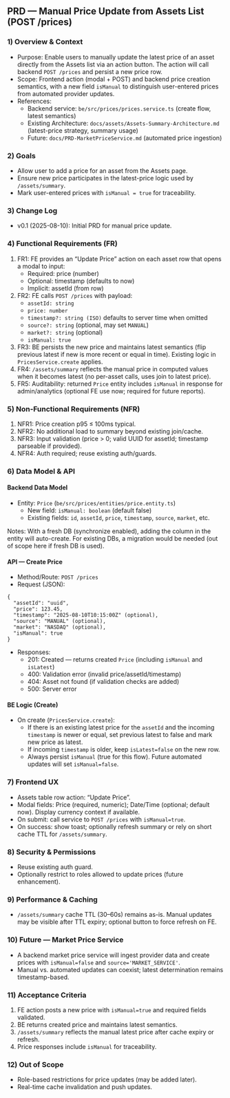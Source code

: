 ## PRD — Manual Price Update from Assets List (POST /prices)

### 1) Overview & Context

- Purpose: Enable users to manually update the latest price of an asset directly from the Assets list via an action button. The action will call backend `POST /prices` and persist a new price row.
- Scope: Frontend action (modal + POST) and backend price creation semantics, with a new field `isManual` to distinguish user-entered prices from automated provider updates.
- References:
  - Backend service: `be/src/prices/prices.service.ts` (create flow, latest semantics)
  - Existing Architecture: `docs/assets/Assets-Summary-Architecture.md` (latest-price strategy, summary usage)
  - Future: `docs/PRD-MarketPriceService.md` (automated price ingestion)

### 2) Goals

- Allow user to add a price for an asset from the Assets page.
- Ensure new price participates in the latest-price logic used by `/assets/summary`.
- Mark user-entered prices with `isManual = true` for traceability.

### 3) Change Log

- v0.1 (2025-08-10): Initial PRD for manual price update.

### 4) Functional Requirements (FR)

1. FR1: FE provides an “Update Price” action on each asset row that opens a modal to input:
   - Required: price (number)
   - Optional: timestamp (defaults to now)
   - Implicit: assetId (from row)
2. FR2: FE calls `POST /prices` with payload:
   - `assetId: string`
   - `price: number`
   - `timestamp?: string (ISO)` defaults to server time when omitted
   - `source?: string` (optional, may set `MANUAL`)
   - `market?: string` (optional)
   - `isManual: true`
3. FR3: BE persists the new price and maintains latest semantics (flip previous latest if new is more recent or equal in time). Existing logic in `PricesService.create` applies.
4. FR4: `/assets/summary` reflects the manual price in computed values when it becomes latest (no per-asset calls, uses join to latest price).
5. FR5: Auditability: returned `Price` entity includes `isManual` in response for admin/analytics (optional FE use now; required for future reports).

### 5) Non-Functional Requirements (NFR)

1. NFR1: Price creation p95 ≤ 100ms typical.
2. NFR2: No additional load to summary beyond existing join/cache.
3. NFR3: Input validation (price > 0; valid UUID for assetId; timestamp parseable if provided).
4. NFR4: Auth required; reuse existing auth/guards.

### 6) Data Model & API

#### Backend Data Model

- Entity: `Price` (`be/src/prices/entities/price.entity.ts`)
  - New field: `isManual: boolean` (default false)
  - Existing fields: `id`, `assetId`, `price`, `timestamp`, `source`, `market`, etc.

Notes: With a fresh DB (synchronize enabled), adding the column in the entity will auto-create. For existing DBs, a migration would be needed (out of scope here if fresh DB is used).

#### API — Create Price

- Method/Route: `POST /prices`
- Request (JSON):
```
{
  "assetId": "uuid",
  "price": 123.45,
  "timestamp": "2025-08-10T10:15:00Z" (optional),
  "source": "MANUAL" (optional),
  "market": "NASDAQ" (optional),
  "isManual": true
}
```
- Responses:
  - 201: Created — returns created `Price` (including `isManual` and `isLatest`)
  - 400: Validation error (invalid price/assetId/timestamp)
  - 404: Asset not found (if validation checks are added)
  - 500: Server error

#### BE Logic (Create)

- On create (`PricesService.create`):
  - If there is an existing latest price for the `assetId` and the incoming `timestamp` is newer or equal, set previous latest to false and mark new price as latest.
  - If incoming `timestamp` is older, keep `isLatest=false` on the new row.
  - Always persist `isManual` (true for this flow). Future automated updates will set `isManual=false`.

### 7) Frontend UX

- Assets table row action: “Update Price”.
- Modal fields: Price (required, numeric); Date/Time (optional; default now). Display currency context if available.
- On submit: call service to `POST /prices` with `isManual=true`.
- On success: show toast; optionally refresh summary or rely on short cache TTL for `/assets/summary`.

### 8) Security & Permissions

- Reuse existing auth guard.
- Optionally restrict to roles allowed to update prices (future enhancement).

### 9) Performance & Caching

- `/assets/summary` cache TTL (30–60s) remains as-is. Manual updates may be visible after TTL expiry; optional button to force refresh on FE.

### 10) Future — Market Price Service

- A backend market price service will ingest provider data and create prices with `isManual=false` and `source='MARKET_SERVICE'`.
- Manual vs. automated updates can coexist; latest determination remains timestamp-based.

### 11) Acceptance Criteria

1. FE action posts a new price with `isManual=true` and required fields validated.
2. BE returns created price and maintains latest semantics.
3. `/assets/summary` reflects the manual latest price after cache expiry or refresh.
4. Price responses include `isManual` for traceability.

### 12) Out of Scope

- Role-based restrictions for price updates (may be added later).
- Real-time cache invalidation and push updates.


